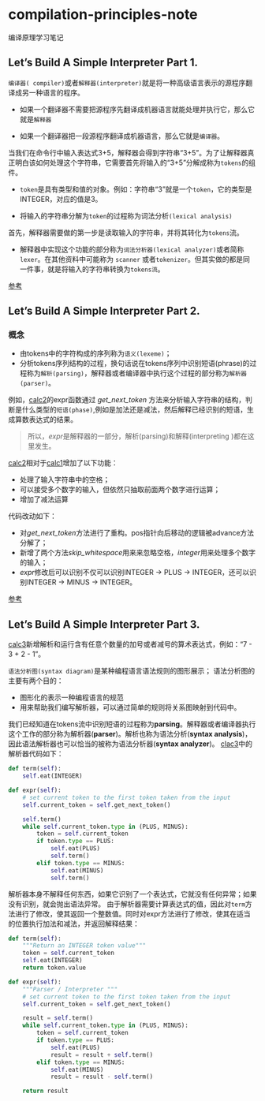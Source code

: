 # compilation-principles-note
编译原理学习笔记

## Let’s Build A Simple Interpreter Part 1.
`编译器( compiler)`或者`解释器(interpreter)`就是将一种高级语言表示的源程序翻译成另一种语言的程序。

- 如果一个翻译器不需要把源程序先翻译成机器语言就能处理并执行它，那么它就是`解释器`

- 如果一个翻译器把一段源程序翻译成机器语言，那么它就是`编译器`。

当我们在命令行中输入表达式3+5，解释器会得到字符串“3+5”。为了让解释器真正明白该如何处理这个字符串，它需要首先将输入的“3+5”分解成称为`tokens`的组件。
- `token`是具有类型和值的对象。例如：字符串“3”就是一个`token`，它的类型是INTEGER，对应的值是3。

- 将输入的字符串分解为`token`的过程称为词法分析`(lexical analysis)`

首先，解释器需要做的第一步是读取输入的字符串，并将其转化为`tokens`流。
- 解释器中实现这个功能的部分称为`词法分析器(lexical analyzer)`或者简称`lexer`。在其他资料中可能称为 `scanner` 或者`tokenizer`。但其实做的都是同一件事，就是将输入的字符串转换为`tokens流`。

[参考](https://ruslanspivak.com/lsbasi-part1/)  


## Let’s Build A Simple Interpreter Part 2.
### 概念

- 由tokens中的字符构成的序列称为`语义(lexeme)`；
- 分析tokens序列结构的过程，换句话说在tokens序列中识别短语(phrase)的过程称为`解析(parsing)`，解释器或者编译器中执行这个过程的部分称为`解析器(parser)`。

例如，[calc2](../compilation-principles-note/lsbasi/calc2.py)的expr函数通过 *get_next_token* 方法来分析输入字符串的结构，判断是什么类型的`短语(phase)`,例如是加法还是减法，然后解释已经识别的短语，生成算数表达式的结果。

> 所以，*expr*是解释器的一部分，解析(parsing)和解释(interpreting )都在这里发生。

[calc2](../compilation-principles-note/lsbasi/calc2.py)相对于[calc1](../compilation-principles-note/lsbasi/calc1.py)增加了以下功能：
- 处理了输入字符串中的空格；
- 可以接受多个数字的输入，但依然只抽取前面两个数字进行运算；
- 增加了减法运算
  
代码改动如下：
- 对*get_next_token*方法进行了重构。pos指针向后移动的逻辑被advance方法分解了；
- 新增了两个方法*skip_whitespace*用来来忽略空格，*integer*用来处理多个数字的输入；
- *expr*修改后可以识别不仅可以识别INTEGER -> PLUS -> INTEGER，还可以识别INTEGER -> MINUS -> INTEGER。

[参考](https://ruslanspivak.com/lsbasi-part2/)

  

## Let’s Build A Simple Interpreter Part 3.

[calc3](lsbasi/calc3.py)新增解析和运行含有任意个数量的加号或者减号的算术表达式，例如：“7 - 3 + 2 - 1”。

`语法分析图(syntax diagram)`是某种编程语言语法规则的图形展示；
语法分析图的主要有两个目的：
- 图形化的表示一种编程语言的规范
- 用来帮助我们编写解析器，可以通过简单的规则将关系图映射到代码中。

我们已经知道在tokens流中识别短语的过程称为**parsing**。解释器或者编译器执行这个工作的部分称为解析器(**parser**)。解析也称为语法分析(**syntax analysis**)，因此语法解析器也可以恰当的被称为语法分析器(**syntax analyzer**)。
[clac3](lsbasi/calc3.py)中的解析器代码如下：
```python
def term(self):
    self.eat(INTEGER)

def expr(self):
    # set current token to the first token taken from the input
    self.current_token = self.get_next_token()

    self.term()
    while self.current_token.type in (PLUS, MINUS):
        token = self.current_token
        if token.type == PLUS:
            self.eat(PLUS)
            self.term()
        elif token.type == MINUS:
            self.eat(MINUS)
            self.term()
```
解析器本身不解释任何东西，如果它识别了一个表达式，它就没有任何异常；如果没有识别，就会抛出语法异常。
由于解析器需要计算表达式的值，因此对`term`方法进行了修改，使其返回一个整数值。同时对expr方法进行了修改，使其在适当的位置执行加法和减法，并返回解释结果：
```python
def term(self):
    """Return an INTEGER token value"""
    token = self.current_token
    self.eat(INTEGER)
    return token.value

def expr(self):
    """Parser / Interpreter """
    # set current token to the first token taken from the input
    self.current_token = self.get_next_token()

    result = self.term()
    while self.current_token.type in (PLUS, MINUS):
        token = self.current_token
        if token.type == PLUS:
            self.eat(PLUS)
            result = result + self.term()
        elif token.type == MINUS:
            self.eat(MINUS)
            result = result - self.term()

    return result

```

